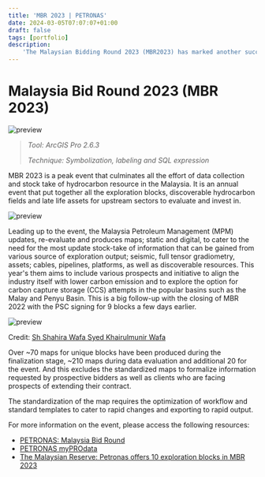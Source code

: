 ```yaml
---
title: 'MBR 2023 | PETRONAS'
date: 2024-03-05T07:07:07+01:00
draft: false
tags: [portfolio]
description: 
    'The Malaysian Bidding Round 2023 (MBR2023) has marked another successful year for PETRONAS.'
---
```

# Malaysia Bid Round 2023 (MBR 2023)

![preview](/image/blog/mbr2023_01.jpg) 

> *Tool: ArcGIS Pro 2.6.3*<br>
> 
> *Technique: Symbolization, labeling and SQL expression*

MBR 2023 is a peak event that culminates all the effort of data collection and stock take of hydrocarbon resource in the Malaysia. It is an annual event that put together all the exploration blocks, discoverable hydrocarbon fields and late life assets for upstream sectors to evaluate and invest in.

![preview](/image/blog/mbr2023_02.jpg)

Leading up to the event, the Malaysia Petroleum Management (MPM) updates, re-evaluate and produces maps; static and digital, to cater to the need for the most update stock-take of information that can be gained from various source of exploration output; seismic, full tensor gradiometry, assets; cables, pipelines, platforms, as well as discoverable resources. This year's them aims to include various prospects and initiative to align the industry itself with lower carbon emission and to explore the option for carbon capture storage (CCS) attempts in the popular basins such as the Malay and Penyu Basin. This is a big follow-up with the closing of MBR 2022 with the PSC signing for 9 blocks a few days earlier.

![preview](/image/blog/mbr2023_03.jpg)

Credit: [Sh Shahira Wafa Syed Khairulmunir Wafa](https://www.linkedin.com/posts/sharifah-shahira-wafa-66630b55_alhamdulillahall-praise-to-god-managed-activity-7031617690708430848-sxcD/)

Over \~70 maps for unique blocks have been produced during the finalization stage, \~210 maps during data evaluation and additional 20 for the event. And this excludes the standardized maps to formalize information requested by prospective bidders as well as clients who are facing prospects of extending their contract.

The standardization of the map requires the optimization of workflow and standard templates to cater to rapid changes and exporting to rapid output.

For more information on the event, please access the following resources:

- [PETRONAS: Malaysia Bid Round](<https://href.li/?https://www.petronas.com/myprodata/mbr>)
- [PETRONAS myPROdata](<https://t.umblr.com/redirect?z=https%3A%2F%2Fwww.linkedin.com%2Fposts%2Fpetronas_petronasmyprodata-petronasmyprodata-petronasmyprodata-activity-7026884085931274240-wgPt%3Futm_source%3Dshare%26utm_medium%3Dmember_desktop&t=MzMzZGIwY2Y5YjM2ZDBkMGJmNGNlNTc0MTcwNjI3OWY0N2E3M2VjNyw0NTRjYzM4MmU2NzhlZGI0MzFlMDcxNGIxYzk5Y2IyN2JmODA3ZTRk&ts=1690956092>)
- [The Malaysian Reserve: Petronas offers 10 exploration blocks in MBR 2023](<https://t.umblr.com/redirect?z=https%3A%2F%2Fwww.linkedin.com%2Fposts%2Fpetronas_petronasmyprodata-petronasmyprodata-petronasmyprodata-activity-7026884085931274240-wgPt%3Futm_source%3Dshare%26utm_medium%3Dmember_desktop&t=MzMzZGIwY2Y5YjM2ZDBkMGJmNGNlNTc0MTcwNjI3OWY0N2E3M2VjNyw0NTRjYzM4MmU2NzhlZGI0MzFlMDcxNGIxYzk5Y2IyN2JmODA3ZTRk&ts=1690956092>)

<!-- -->



